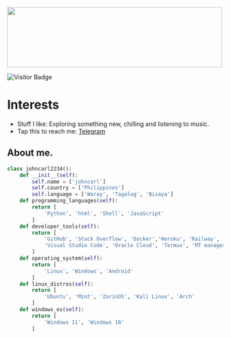 <img height="140px" width="500px" src="https://github-readme-stats.vercel.app/api?username=JohnCarl2234&hide_title=true&hide_border=true&show_icons=true&include_all_commits=true&count_private=true&line_height=21&theme=tokyonight"/>

![Visitor Badge](https://visitor-badge.laobi.icu/badge?page_id=johncarl2234.johncarl2234)<img align="left"/>

# Interests

- Stuff I like: Exploring something new, chilling and listening to music.
- Tap this to reach me: [Telegram](https://t.me/rei_carl)

## About me.
```python
class johncarl2234():
    def __init__(self):
        self.name = ['johncarl']
        self.country = ['Philippines']
        self.language = ['Waray', 'Tagalog', 'Bisaya']
    def programming_languages(self):
        return [
            'Python', 'html', 'Shell', 'JavaScript'
        ]
    def developer_tools(self):
        return [
            'GitHub', 'Stack Overflow', 'Docker','Heroku', 'Railway', 'Sublime'
            'Visual Studio Code', 'Oracle Cloud', 'Termux', 'MT manager'
        ]
    def operating_system(self):
        return [
            'Linux', 'Windows', 'Android'
        ]
    def linux_distros(self):
        return [
            'Ubuntu', 'Mint', 'ZorinOS', 'Kali Linux', 'Arch'
        ]
    def windows_os(self):
        return [
            'Windows 11', 'Windows 10'
        ]
```
